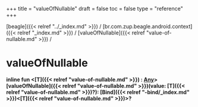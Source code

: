 +++
title = "valueOfNullable"
draft = false
toc = false
type = "reference"
+++

[beagle]({{< relref "../_index.md" >}}) / [br.com.zup.beagle.android.context]({{< relref "_index.md" >}}) / [valueOfNullable]({{< relref "value-of-nullable.md" >}}) / 



# valueOfNullable  
  
<b><b>inline fun <[T]({{< relref "value-of-nullable.md" >}}) : [Any](https://kotlinlang.org/api/latest/jvm/stdlib/kotlin/-any/index.html)> [valueOfNullable]({{< relref "value-of-nullable.md" >}})(value: [T]({{< relref "value-of-nullable.md" >}})?): [Bind]({{< relref "-bind/_index.md" >}})<[T]({{< relref "value-of-nullable.md" >}})>?</b></b>  



